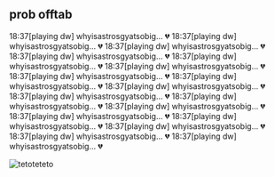 ## prob offtab
18:37[playing dw] whyisastrosgyatsobig... 💔
18:37[playing dw] whyisastrosgyatsobig... 💔
18:37[playing dw] whyisastrosgyatsobig... 💔
18:37[playing dw] whyisastrosgyatsobig... 💔
18:37[playing dw] whyisastrosgyatsobig... 💔
18:37[playing dw] whyisastrosgyatsobig... 💔
18:37[playing dw] whyisastrosgyatsobig... 💔
18:37[playing dw] whyisastrosgyatsobig... 💔
18:37[playing dw] whyisastrosgyatsobig... 💔
18:37[playing dw] whyisastrosgyatsobig... 💔
18:37[playing dw] whyisastrosgyatsobig... 💔
18:37[playing dw] whyisastrosgyatsobig... 💔
18:37[playing dw] whyisastrosgyatsobig... 💔
18:37[playing dw] whyisastrosgyatsobig... 💔
18:37[playing dw] whyisastrosgyatsobig... 💔
18:37[playing dw] whyisastrosgyatsobig... 💔
18:37[playing dw] whyisastrosgyatsobig... 💔

![tetoteteto](https://github.com/user-attachments/assets/24acbcff-4384-4ba0-a8f4-31d143ac581b)
